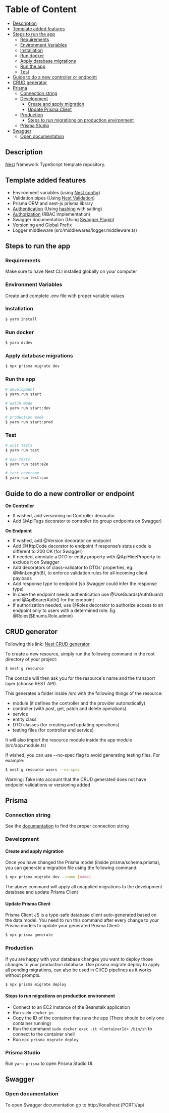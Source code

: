 # Table of Content

- [Description](#description)
- [Template added features](#template-added-features)
- [Steps to run the app](#steps-to-run-the-app)
  - [Requirements](#requirements)
  - [Environment Variables](#environment-variables)
  - [Installation](#installation)
  - [Run docker](#run-docker)
  - [Apply database migrations](#apply-database-migrations)
  - [Run the app](#run-the-app)
  - [Test](#test)
- [Guide to do a new controller or endpoint](#guide-to-do-a-new-controller-or-endpoint)
- [CRUD generator](#crud-generator)
- [Prisma](#prisma)
  - [Connection string](#connection-string)
  - [Development](#development)
    - [Create and apply migration](#create-and-apply-migration)
    - [Update Prisma Client](#update-prisma-client)
  - [Production](#production)
    - [Steps to run migrations on production environment](#steps-to-run-migrations-on-production-environment)
  - [Prisma Studio](#prisma-studio)
- [Swagger](#swagger)
  - [Open documentation](#open-documentation)

## Description

[Nest](https://github.com/nestjs/nest) framework TypeScript template repository.

## Template added features

- Environment variables (using [Nest config](https://docs.nestjs.com/techniques/configuration#configuration))
- Validation pipes (Using [Nest Validation](https://docs.nestjs.com/techniques/validation))
- Prisma ORM and nest-js prisma library
- [Authentication](https://docs.nestjs.com/security/authentication) (Using [hashing](https://docs.nestjs.com/security/encryption-and-hashing#hashing) with salting)
- [Authorization](https://docs.nestjs.com/security/authorization#authorization) (RBAC Implementation)
- Swagger documentation (Using [Swagger Plugin](https://docs.nestjs.com/openapi/cli-plugin#cli-plugin))
- [Versioning](https://docs.nestjs.com/techniques/versioning#usage) and [Global Prefix](https://docs.nestjs.com/faq/global-prefix)
- Logger middleware (src/middlewares/logger.middleware.ts)

## Steps to run the app

### Requirements

Make sure to have Nest CLI installed globally on your computer

### Environment Variables

Create and complete .env file with proper variable values

### Installation

```bash
$ yarn install
```

### Run docker

```bash
$ yarn d:dev
```

### Apply database migrations

```bash
$ npx prisma migrate dev
```

### Run the app

```bash
# development
$ yarn run start

# watch mode
$ yarn run start:dev

# production mode
$ yarn run start:prod
```

### Test

```bash
# unit tests
$ yarn run test

# e2e tests
$ yarn run test:e2e

# test coverage
$ yarn run test:cov
```

## Guide to do a new controller or endpoint

**On Controller**

- If wished, add versioning on Controller decorator
- Add @ApiTags decorator to controller (to group endpoints on Swagger)

**On Endpoint**

- If wished, add @Version decorator on endpoint
- Add @HttpCode decorator to endpoint if response’s status code is different to 200 OK (for Swagger)
- If needed, annotate a DTO or entity property with @ApiHideProperty to exclude it on Swagger
- Add decorators of class-validator to DTOs’ properties, eg: @MinLength(8), to enforce validation rules for all incoming client payloads
- Add response type to endpoint (so Swagger could infer the response type)
- In case the endpoint needs authentication use @UseGuards(AuthGuard) and @ApiBearerAuth() for the endpoint
- If authorization needed, use @Roles decorator to authorize access to an endpoint only to users with a determined role. Eg. @Roles($Enums.Role.admin)

## CRUD generator

Following this link: [Nest CRUD generator](https://docs.nestjs.com/recipes/crud-generator)

To create a new resource, simply run the following command in the root directory of your project:

```bash
$ nest g resource
```

The console will then ask you for the resource's name and the transport layer (choose REST API).

This generates a folder inside /src with the following things of the resource:

- module (it defines the controller and the provider automatically)
- controller (with post, get, patch and delete operations)
- service
- entity class
- DTO classes (for creating and updating operations)
- testing files (for controller and service)

It will also import the resource module inside the app module (src/app.module.ts)

If wished, you can use --no-spec flag to avoid generating testing files. For example:

```bash
$ nest g resource users --no-spec
```

Warning: Take into account that the CRUD generated does not have endpoint validations or versioning added

## Prisma

### Connection string

See the [documentation](https://pris.ly/d/connection-strings) to find the proper connection string

### Development

#### Create and apply migration

Once you have changed the Prisma model (inside prisma/schema.prisma), you can generate a migration file using the following command:

```bash
$ npx prisma migrate dev --name [name]
```

The above command will apply all unapplied migrations to the development database and update Prisma Client

#### Update Prisma Client

Prisma Client JS is a type-safe database client auto-generated based on the data model.
You need to run this command after every change to your Prisma models to update your generated Prisma Client:

```bash
$ npx prisma generate
```

### Production

If you are happy with your database changes you want to deploy those changes to your production database. Use prisma migrate deploy to apply all pending migrations, can also be used in CI/CD pipelines as it works without prompts.

```bash
$ npx prisma migrate deploy
```

#### Steps to run migrations on production environment

- Connect to an EC2 instance of the Beanstalk application
- Run `sudo docker ps`
- Copy the ID of the container that runs the app (There should be only one container running)
- Run the command `sudo docker exec -it <ContainerId> /bin/sh` to connect to the container shell
- Run `npx prisma migrate deploy`

### Prisma Studio

Run `yarn prisma` to open Prisma Studio UI.

## Swagger

### Open documentation

To open Swagger documentation go to http://localhost:{PORT}/api
